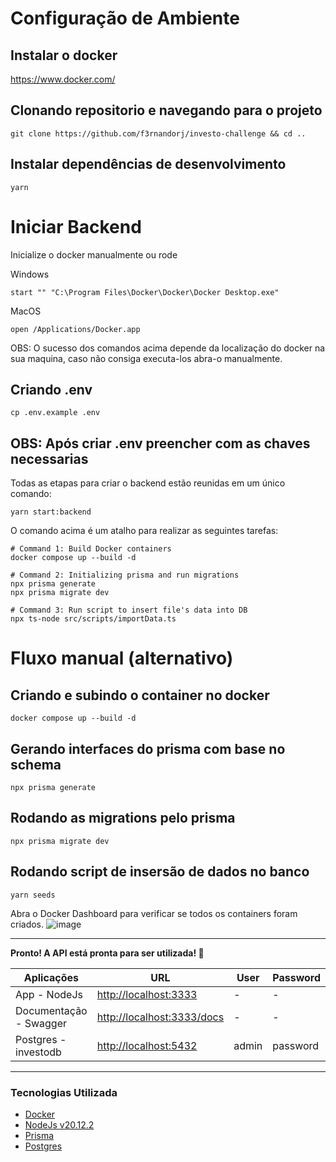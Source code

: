 # Configuração de Ambiente

## Instalar o docker

https://www.docker.com/

## Clonando repositorio e navegando para o projeto
```shell script
git clone https://github.com/f3rnandorj/investo-challenge && cd ..
```

## Instalar dependências de desenvolvimento
```shell script
yarn
```

# Iniciar Backend

Inicialize o docker manualmente ou rode

Windows
```shell script
start "" "C:\Program Files\Docker\Docker\Docker Desktop.exe"
```
MacOS
```shell script
open /Applications/Docker.app
```

OBS: O sucesso dos comandos acima depende da localização do docker na sua maquina, caso não consiga executa-los abra-o manualmente.

## Criando .env
```shell script
cp .env.example .env
```
## OBS: Após criar .env preencher com as chaves necessarias

Todas as etapas para criar o backend estão reunidas em um único comando:

```shell script
yarn start:backend
```

O comando acima é um atalho para realizar as seguintes tarefas:

```shell script
# Command 1: Build Docker containers
docker compose up --build -d

# Command 2: Initializing prisma and run migrations
npx prisma generate
npx prisma migrate dev

# Command 3: Run script to insert file's data into DB
npx ts-node src/scripts/importData.ts
```

# Fluxo manual (alternativo)

## Criando e subindo o container no docker
```shell script
docker compose up --build -d
```

## Gerando interfaces do prisma com base no schema
```shell script
npx prisma generate
```

## Rodando as migrations pelo prisma
```shell script
npx prisma migrate dev
```

## Rodando script de insersão de dados no banco
```shell script
yarn seeds
```

Abra o Docker Dashboard para verificar se todos os containers foram criados.
![image](https://github.com/user-attachments/assets/9af2966a-32a5-410b-984d-a05b99dea90a)

---

**Pronto! A API está pronta para ser utilizada! 🥳**

Aplicações | URL | User | Password
--- | --- | --- | ---
App - NodeJs | <http://localhost:3333> | - | -
Documentação - Swagger | <http://localhost:3333/docs> | - | -
Postgres - investodb | <http://localhost:5432> | admin | password

---

### Tecnologias Utilizada

- [Docker][l-docker]
- [NodeJs v20.12.2][l-nodejs]
- [Prisma][l-prisma]
- [Postgres][l-postgres]

[l-docker]: https://www.docker.com
[l-nodejs]: https://nodejs.org
[l-prisma]: https://www.prisma.io
[l-postgres]: https://hub.docker.com/_/postgres
